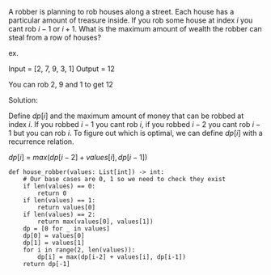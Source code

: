 A robber is planning to rob houses along a street. Each house has a particular amount of treasure inside. If you rob some house at index $i$ you cant rob $i-1$ or $i+1$. What is the maximum amount of wealth the robber can steal from a row of houses?

ex.

Input = [2, 7, 9, 3, 1]
Output = 12

You can rob 2, 9 and 1 to get 12

Solution:

Define $dp[i]$ and the maximum amount of money that can be robbed at index $i$. If you robbed $i-1$ you cant rob $i$, if you robbed $i-2$ you cant rob $i-1$ but you can rob $i$. To figure out which is optimal, we can define $dp[i]$ with a recurrence relation.

$dp[i]\ =\ max(dp[i-2] + values[i], dp[i-1])$

```
def house_robber(values: List[int]) -> int:
	# Our base cases are 0, 1 so we need to check they exist
	if len(values) == 0:
		return 0
	if len(values) == 1:
		return values[0]
	if len(values) == 2:
		return max(values[0], values[1])
	dp = [0 for _ in values]
	dp[0] = values[0]
	dp[1] = values[1]
	for i in range(2, len(values)):
		dp[i] = max(dp[i-2] + values[i], dp[i-1])
	return dp[-1]
```
